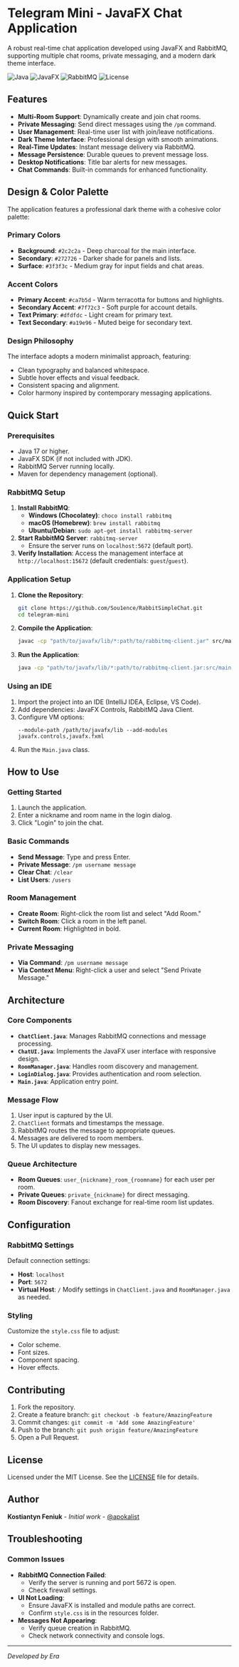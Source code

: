 # Telegram Mini - JavaFX Chat Application

A robust real-time chat application developed using JavaFX and RabbitMQ, supporting multiple chat rooms, private messaging, and a modern dark theme interface.

![Java](https://img.shields.io/badge/Java-17+-orange.svg)
![JavaFX](https://img.shields.io/badge/JavaFX-17+-blue.svg)
![RabbitMQ](https://img.shields.io/badge/RabbitMQ-3.8+-green.svg)
![License](https://img.shields.io/badge/License-MIT-yellow.svg)

## Features

- **Multi-Room Support**: Dynamically create and join chat rooms.
- **Private Messaging**: Send direct messages using the `/pm` command.
- **User Management**: Real-time user list with join/leave notifications.
- **Dark Theme Interface**: Professional design with smooth animations.
- **Real-Time Updates**: Instant message delivery via RabbitMQ.
- **Message Persistence**: Durable queues to prevent message loss.
- **Desktop Notifications**: Title bar alerts for new messages.
- **Chat Commands**: Built-in commands for enhanced functionality.

## Design & Color Palette

The application features a professional dark theme with a cohesive color palette:

### Primary Colors
- **Background**: `#2c2c2a` - Deep charcoal for the main interface.
- **Secondary**: `#272726` - Darker shade for panels and lists.
- **Surface**: `#3f3f3c` - Medium gray for input fields and chat areas.

### Accent Colors
- **Primary Accent**: `#ca7b5d` - Warm terracotta for buttons and highlights.
- **Secondary Accent**: `#7f72c3` - Soft purple for account details.
- **Text Primary**: `#dfdfdc` - Light cream for primary text.
- **Text Secondary**: `#a19e96` - Muted beige for secondary text.

### Design Philosophy
The interface adopts a modern minimalist approach, featuring:
- Clean typography and balanced whitespace.
- Subtle hover effects and visual feedback.
- Consistent spacing and alignment.
- Color harmony inspired by contemporary messaging applications.

## Quick Start

### Prerequisites
- Java 17 or higher.
- JavaFX SDK (if not included with JDK).
- RabbitMQ Server running locally.
- Maven for dependency management (optional).

### RabbitMQ Setup
1. **Install RabbitMQ**:
   - **Windows (Chocolatey)**: `choco install rabbitmq`
   - **macOS (Homebrew)**: `brew install rabbitmq`
   - **Ubuntu/Debian**: `sudo apt-get install rabbitmq-server`
2. **Start RabbitMQ Server**: `rabbitmq-server`
   - Ensure the server runs on `localhost:5672` (default port).
3. **Verify Installation**: Access the management interface at `http://localhost:15672` (default credentials: `guest`/`guest`).

### Application Setup
1. **Clone the Repository**:
   ```bash
   git clone https://github.com/Sou1ence/RabbitSimpleChat.git
   cd telegram-mini
   ```
2. **Compile the Application**:
   ```bash
   javac -cp "path/to/javafx/lib/*:path/to/rabbitmq-client.jar" src/main/java/com/apokalist/telegram_mini/*.java
   ```
3. **Run the Application**:
   ```bash
   java -cp "path/to/javafx/lib/*:path/to/rabbitmq-client.jar:src/main/java" --module-path "path/to/javafx/lib" --add-modules javafx.controls,javafx.fxml com.apokalist.telegram_mini.Main
   ```

### Using an IDE
1. Import the project into an IDE (IntelliJ IDEA, Eclipse, VS Code).
2. Add dependencies: JavaFX Controls, RabbitMQ Java Client.
3. Configure VM options:
   ```
   --module-path /path/to/javafx/lib --add-modules javafx.controls,javafx.fxml
   ```
4. Run the `Main.java` class.

## How to Use

### Getting Started
1. Launch the application.
2. Enter a nickname and room name in the login dialog.
3. Click "Login" to join the chat.

### Basic Commands
- **Send Message**: Type and press Enter.
- **Private Message**: `/pm username message`
- **Clear Chat**: `/clear`
- **List Users**: `/users`

### Room Management
- **Create Room**: Right-click the room list and select "Add Room."
- **Switch Room**: Click a room in the left panel.
- **Current Room**: Highlighted in bold.

### Private Messaging
- **Via Command**: `/pm username message`
- **Via Context Menu**: Right-click a user and select "Send Private Message."

## Architecture

### Core Components
- **`ChatClient.java`**: Manages RabbitMQ connections and message processing.
- **`ChatUI.java`**: Implements the JavaFX user interface with responsive design.
- **`RoomManager.java`**: Handles room discovery and management.
- **`LoginDialog.java`**: Provides authentication and room selection.
- **`Main.java`**: Application entry point.

### Message Flow
1. User input is captured by the UI.
2. `ChatClient` formats and timestamps the message.
3. RabbitMQ routes the message to appropriate queues.
4. Messages are delivered to room members.
5. The UI updates to display new messages.

### Queue Architecture
- **Room Queues**: `user_{nickname}_room_{roomname}` for each user per room.
- **Private Queues**: `private_{nickname}` for direct messaging.
- **Room Discovery**: Fanout exchange for real-time room list updates.

## Configuration

### RabbitMQ Settings
Default connection settings:
- **Host**: `localhost`
- **Port**: `5672`
- **Virtual Host**: `/`
Modify settings in `ChatClient.java` and `RoomManager.java` as needed.

### Styling
Customize the `style.css` file to adjust:
- Color scheme.
- Font sizes.
- Component spacing.
- Hover effects.

## Contributing
1. Fork the repository.
2. Create a feature branch: `git checkout -b feature/AmazingFeature`
3. Commit changes: `git commit -m 'Add some AmazingFeature'`
4. Push to the branch: `git push origin feature/AmazingFeature`
5. Open a Pull Request.

## License
Licensed under the MIT License. See the [LICENSE](LICENSE) file for details.

## Author
**Kostiantyn Feniuk** - *Initial work* - [@apokalist](https://github.com/apokalist)

## Troubleshooting

### Common Issues
- **RabbitMQ Connection Failed**:
  - Verify the server is running and port 5672 is open.
  - Check firewall settings.
- **UI Not Loading**:
  - Ensure JavaFX is installed and module paths are correct.
  - Confirm `style.css` is in the resources folder.
- **Messages Not Appearing**:
  - Verify queue creation in RabbitMQ.
  - Check network connectivity and console logs.

---

*Developed by Era*
